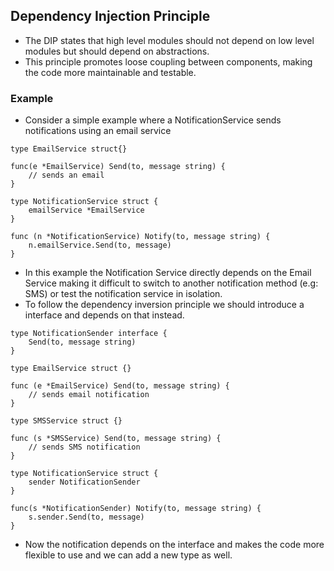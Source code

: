## Dependency Injection Principle
* The DIP states that high level modules should not depend on low level modules but should depend on abstractions.
* This principle promotes loose coupling between components, making the code more maintainable and testable.

### Example
* Consider a simple example where a NotificationService sends notifications using an email service
```
type EmailService struct{}

func(e *EmailService) Send(to, message string) {
    // sends an email
}

type NotificationService struct {
    emailService *EmailService
}

func (n *NotificationService) Notify(to, message string) {
    n.emailService.Send(to, message)
}
```

* In this example the Notification Service directly depends on the Email Service making it difficult to switch to another notification method (e.g: SMS) or test the notification service in isolation.
* To follow the dependency inversion principle we should introduce a interface and depends on that instead.

```
type NotificationSender interface {
    Send(to, message string)
}

type EmailService struct {}

func (e *EmailService) Send(to, message string) {
    // sends email notification
}

type SMSService struct {}

func (s *SMSService) Send(to, message string) {
    // sends SMS notification
}

type NotificationService struct {
    sender NotificationSender
}

func(s *NotificationSender) Notify(to, message string) {
    s.sender.Send(to, message)
}
```

* Now the notification depends on the interface and makes the code more flexible to use and we can add a new type as well.